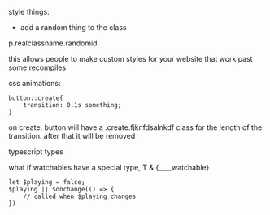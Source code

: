 style things:
- add a random thing to the class

p.realclassname.randomid

this allows people to make custom styles for your website that work past some recompiles

css animations:

```
button::create{
	transition: 0.1s something;
}
```

on create, button will have a .create.fjknfdsalnkdf class for the length of the transition. after that it will be removed

typescript types

what if watchables have a special type, T & {____watchable}

```
let $playing = false; 
$playing || $onchange(() => {
	// called when $playing changes
})
```